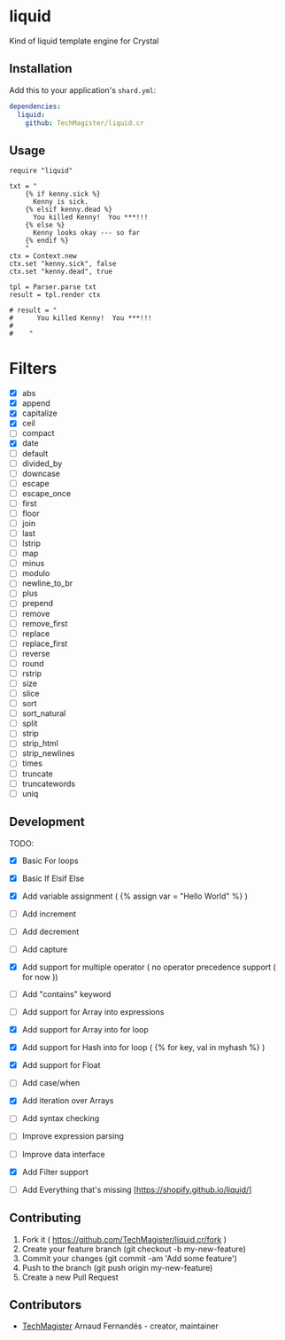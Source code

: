 # liquid

Kind of liquid template engine for Crystal

## Installation

Add this to your application's `shard.yml`:

```yaml
dependencies:
  liquid:
    github: TechMagister/liquid.cr
```

## Usage

```crystal
require "liquid"

txt = "
    {% if kenny.sick %}
      Kenny is sick.
    {% elsif kenny.dead %}
      You killed Kenny!  You ***!!!
    {% else %}
      Kenny looks okay --- so far
    {% endif %}
    "
ctx = Context.new
ctx.set "kenny.sick", false
ctx.set "kenny.dead", true

tpl = Parser.parse txt
result = tpl.render ctx

# result = "
#      You killed Kenny!  You ***!!!
#    
#    "

```

# Filters
- [x] abs
- [x] append
- [x] capitalize
- [x] ceil
- [ ] compact
- [x] date
- [ ] default
- [ ] divided_by
- [ ] downcase
- [ ] escape
- [ ] escape_once
- [ ] first
- [ ] floor
- [ ] join
- [ ] last
- [ ] lstrip
- [ ] map
- [ ] minus
- [ ] modulo
- [ ] newline_to_br
- [ ] plus
- [ ] prepend
- [ ] remove
- [ ] remove_first
- [ ] replace
- [ ] replace_first
- [ ] reverse
- [ ] round
- [ ] rstrip
- [ ] size
- [ ] slice
- [ ] sort
- [ ] sort_natural
- [ ] split
- [ ] strip
- [ ] strip_html
- [ ] strip_newlines
- [ ] times
- [ ] truncate
- [ ] truncatewords
- [ ] uniq

## Development

TODO:
- [x] Basic For loops
- [x] Basic If Elsif Else
- [x] Add variable assignment ( {% assign var = "Hello World" %} )
- [ ] Add increment
- [ ] Add decrement
- [ ] Add capture
- [x] Add support for multiple operator ( no operator precedence support ( for now )) 
- [ ] Add "contains" keyword
- [ ] Add support for Array into expressions
- [x] Add support for Array into for loop
- [x] Add support for Hash into for loop ( {% for key, val in myhash %} )
- [x] Add support for Float
- [ ] Add case/when
- [x] Add iteration over Arrays
- [ ] Add syntax checking
- [ ] Improve expression parsing
- [ ] Improve data interface
- [x] Add Filter support
- [ ] Add Everything that's missing [https://shopify.github.io/liquid/]


## Contributing

1. Fork it ( https://github.com/TechMagister/liquid.cr/fork )
2. Create your feature branch (git checkout -b my-new-feature)
3. Commit your changes (git commit -am 'Add some feature')
4. Push to the branch (git push origin my-new-feature)
5. Create a new Pull Request

## Contributors

- [TechMagister](https://github.com/TechMagister) Arnaud Fernandés - creator, maintainer
